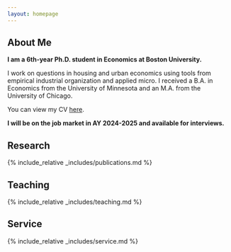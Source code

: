 ```yaml
---
layout: homepage
---
```


## About Me

**I am a 6th-year Ph.D. student in Economics at Boston University.** 
<!-- My research interests include real estate, industrial organization, urban economics, and household finance.  -->
I work on questions in housing and urban economics using tools from empirical industrial organization and applied micro. I received a B.A. in Economics from the University of Minnesota and an M.A. from the University of Chicago.
<!-- I study the behaviors of households, real estate developers, and investors in the housing markets using empirical and structural methods. -->

You can view my CV [here](assets/files/curriculum_vitae.pdf). 

**I will be on the job market in AY 2024-2025 and available for interviews.**

<!-- 
-->


## Research 

{% include_relative _includes/publications.md %}

## Teaching

{% include_relative _includes/teaching.md %}

## Service

{% include_relative _includes/service.md %}
